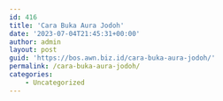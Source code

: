 ```yaml
---
id: 416
title: 'Cara Buka Aura Jodoh'
date: '2023-07-04T21:45:31+00:00'
author: admin
layout: post
guid: 'https://bos.awn.biz.id/cara-buka-aura-jodoh/'
permalink: /cara-buka-aura-jodoh/
categories:
    - Uncategorized
---
```


